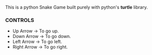 This is a python Snake Game built purely with python's **turtle** library.


### CONTROLS

* Up Arrow -> To go up.
* Down Arrow -> To go down.
* Left Arrow -> To go left.
* Right Arrow -> To go right.
